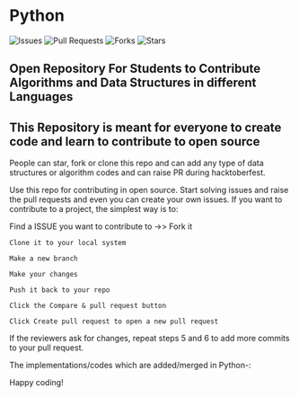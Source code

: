 # Python


![Issues](https://img.shields.io/github/issues/akshitagit/Python)
![Pull Requests](https://img.shields.io/github/issues-pr/akshitagit/Python)
![Forks](https://img.shields.io/github/forks/akshitagit/Python)
![Stars](https://img.shields.io/github/stars/akshitagit/Python)


## Open Repository For Students to Contribute Algorithms and Data Structures in different Languages

## This Repository is meant for everyone to create code and learn to contribute to open source

People can star, fork or clone this repo and can add any type of data structures or algorithm codes and can raise PR during hacktoberfest.

Use this repo for contributing in open source.
Start solving issues and raise the pull requests and even you can create your own issues.
If you want to contribute to a project, the simplest way is to:

Find a ISSUE you want to contribute to ->> Fork it

    Clone it to your local system

    Make a new branch

    Make your changes

    Push it back to your repo

    Click the Compare & pull request button

    Click Create pull request to open a new pull request

If the reviewers ask for changes, repeat steps 5 and 6 to add more commits to your pull request.

The implementations/codes which are added/merged in Python-:





Happy coding!
